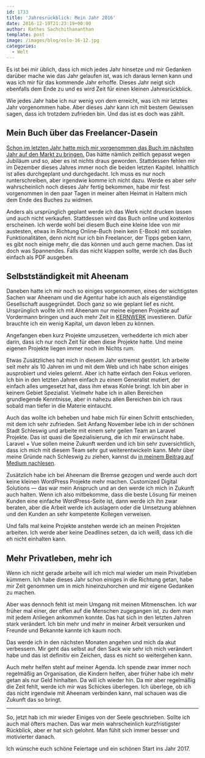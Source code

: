 ```yaml
---
id: 1733
title: 'Jahresrückblick: Mein Jahr 2016'
date: 2016-12-19T21:23:19+00:00
author: Rathes Sachchithananthan
template: post
image: /images/blog/oslo-16-12.jpg
categories:
  - Welt
---
```

Es ist bei mir üblich, dass ich mich jedes Jahr hinsetze und mir Gedanken darüber mache wie das Jahr gelaufen ist, was ich daraus lernen kann und was ich mir für das kommende Jahr erhoffe. Dieses Jahr neigt sich ebenfalls dem Ende zu und es wird Zeit für einen kleinen Jahresrückblick.<!--more-->

Wie jedes Jahr habe ich nur wenig von dem erreicht, was ich mir letztes Jahr vorgenommen habe. Aber dieses Jahr kann ich mit bestem Gewissen sagen, dass ich trotzdem zufrieden bin. Und das ist es doch was zählt.

## Mein Buch über das Freelancer-Dasein

[Schon im letzten Jahr hatte mich mir vorgenommen das Buch im nächsten Jahr auf den Markt zu bringen.](/blog/de/review-2015/) Das hätte nämlich zeitlich gepasst wegen Jubiläum und so, aber es ist nichts draus geworden. Stattdessen fehlen mir im Dezember dieses Jahres immer noch die beiden letzten Kapitel. Inhaltlich ist alles durchgeplant und durchgedacht. Ich muss es nur noch runterschreiben, aber irgendwie komme ich nicht dazu. Werde es aber sehr wahrscheinlich noch dieses Jahr fertig bekommen, habe mir fest vorgenommen in den paar Tagen in meiner alten Heimat in Haltern mich dem Ende des Buches zu widmen.

Anders als ursprünglich geplant werde ich das Werk nicht drucken lassen und auch nicht verkaufen. Stattdessen wird das Buch online und kostenlos erscheinen. Ich werde wohl bei diesem Buch eine kleine Idee von mir austesten, etwas in Richtung Online-Buch (nein kein E-Book) mit sozialen Funktionalitäten, denn nicht nur ich bin Freelancer, der Tipps geben kann, es gibt noch einige mehr, die das können und auch gerne machen. Das ist doch was Spannendes. Falls das nicht klappen sollte, werde ich das Buch einfach als PDF ausgeben.

## Selbstständigkeit mit Aheenam

Daneben hatte ich mir noch so einiges vorgenommen, eines der wichtigsten Sachen war Aheenam und die Agentur habe ich auch als eigenständige Gesellschaft ausgegründet. Doch ganz so wie geplant lief es nicht. Ursprünglich wollte ich mit Aheenam nur meine eigenen Projekte auf Vordermann bringen und auch mehr Zeit in [KERNWERK](https://kernwerk.de/) investieren. Dafür brauchte ich ein wenig Kapital, um davon leben zu können.

Angefangen eben kurz Projekte umzusetzen, verhedderte ich mich aber darin, dass ich nur noch Zeit für eben diese Projekte hatte. Und meine eigenen Projekte liegen immer noch im Nichts rum.

Etwas Zusätzliches hat mich in diesem Jahr extremst gestört. Ich arbeite seit mehr als 10 Jahren im und mit dem Web und ich habe schon einiges ausprobiert und vieles gelernt. Aber ich hatte einfach den Fokus verloren. Ich bin in den letzten Jahren einfach zu einem Generalist mutiert, der einfach alles umgesetzt hat, dass ihm etwas Kohle bringt. Ich bin aber in keinem Gebiet Spezialist. Vielmehr habe ich in allen Bereichen grundlegende Kenntnisse, aber in nahezu allen Bereichen bin ich raus sobald man tiefer in die Materie eintaucht.

Auch das wollte ich beheben und habe mich für einen Schritt entschieden, mit dem ich sehr zufrieden. Seit Anfang November lebe ich in der schönen Stadt Schleswig und arbeite mit einem sehr geilen Team an Laravel Projekte. Das ist quasi die Spezialisierung, die ich mir erwünscht habe. Laravel + Vue sollen meine Zukunft werden und ich bin sehr zuversichtlich, dass ich mich mit diesem Team sehr gut weiterentwickeln kann. Mehr über meine Gründe nach Schleswig zu ziehen, kannst du [in meinem Beitrag auf Medium nachlesen](https://medium.com/@rathes/pivot-in-leben-warum-ich-mich-entschied-nach-schleswig-zu-ziehen-dbb268db09a6#.1b5fgt1dc).

Zusätzlich habe ich bei Aheenam die Bremse gezogen und werde auch dort keine kleinen WordPress Projekte mehr machen. Customized Digital Solutions — das war mein Anspruch und an den werde ich mich in Zukunft auch halten. Wenn ich also mitbekomme, dass die beste Lösung für meinen Kunden eine einfache WordPress-Seite ist, dann werde ich ihn zwar beraten, aber die Arbeit werde ich auslagern oder die Umsetzung ablehnen und den Kunden an sehr kompetente Kollegen verweisen.

Und falls mal keine Projekte anstehen werde ich an meinen Projekten arbeiten. Ich werde aber keine Deadlines setzen, da ich weiß, dass ich die eh nicht einhalten kann.

## Mehr Privatleben, mehr ich

Wenn ich nicht gerade arbeite will ich mich mal wieder um mein Privatleben kümmern. Ich habe dieses Jahr schon einiges in die Richtung getan, habe mir Zeit genommen um in mich hineinzuhorchen und mir eigene Gedanken zu machen.

Aber was dennoch fehlt ist mein Umgang mit meinen Mitmenschen. Ich war früher mal einer, der offen auf die Menschen zugegangen ist, zu dem man mit jedem Anliegen ankommen konnte. Das hat sich in den letzten Jahren stark verändert. Ich bin mehr und mehr in meiner Arbeit versunken und Freunde und Bekannte kannte ich kaum noch.

Das werde ich in den nächsten Monaten angehen und mich da akut verbessern. Mir geht das selbst auf den Sack wie sehr ich mich verändert habe und das ist definitiv ein Zeichen, dass es nicht so weitergehen kann.

Auch mehr helfen steht auf meiner Agenda. Ich spende zwar immer noch regelmäßig an Organisation, die Kindern helfen, aber früher habe ich mehr getan als nur Geld hinhalten. Da will ich wieder hin. Da mir aber regelmäßig die Zeit fehlt, werde ich mir was Schickes überlegen. Ich überlege, ob ich das nicht irgendwie mit Aheenam verbinden kann, mal schauen was die Zukunft das so bringt.

---

So, jetzt hab ich mir wieder Einiges von der Seele geschrieben. Sollte ich auch mal öfters machen. Das war mein wahrscheinlich kurzfristigster Rückblick, aber er hat sich gelohnt. Man fühlt sich immer besser und motivierter danach.

Ich wünsche euch schöne Feiertage und ein schönen Start ins Jahr 2017.